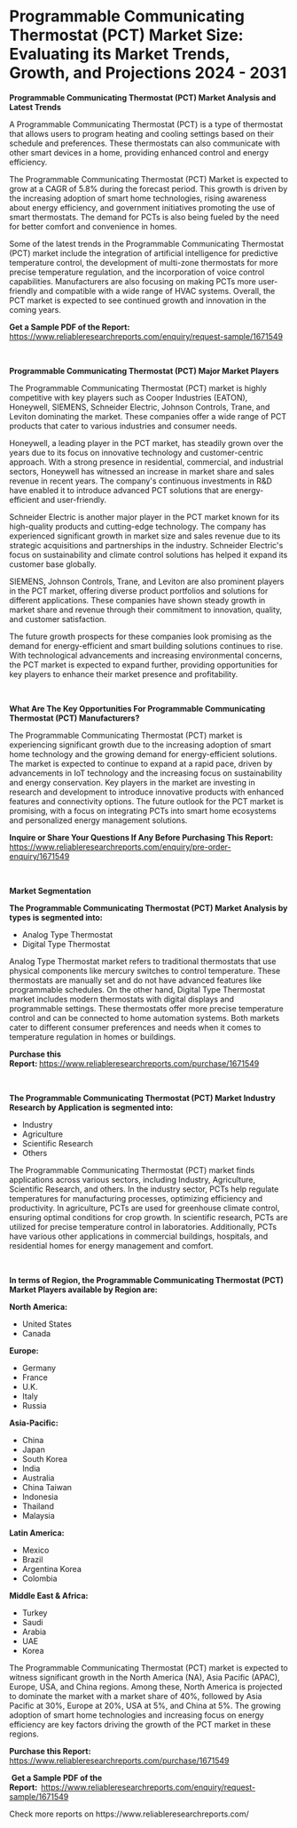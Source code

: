 <p><h1>Programmable Communicating Thermostat (PCT) Market Size: Evaluating its Market Trends, Growth, and Projections 2024 - 2031</h1></p><p><strong>Programmable Communicating Thermostat (PCT) Market Analysis and Latest Trends</strong></p>
<p><p>A Programmable Communicating Thermostat (PCT) is a type of thermostat that allows users to program heating and cooling settings based on their schedule and preferences. These thermostats can also communicate with other smart devices in a home, providing enhanced control and energy efficiency.</p><p>The Programmable Communicating Thermostat (PCT) Market is expected to grow at a CAGR of 5.8% during the forecast period. This growth is driven by the increasing adoption of smart home technologies, rising awareness about energy efficiency, and government initiatives promoting the use of smart thermostats. The demand for PCTs is also being fueled by the need for better comfort and convenience in homes.</p><p>Some of the latest trends in the Programmable Communicating Thermostat (PCT) market include the integration of artificial intelligence for predictive temperature control, the development of multi-zone thermostats for more precise temperature regulation, and the incorporation of voice control capabilities. Manufacturers are also focusing on making PCTs more user-friendly and compatible with a wide range of HVAC systems. Overall, the PCT market is expected to see continued growth and innovation in the coming years.</p></p>
<p><strong>Get a Sample PDF of the Report:&nbsp;</strong> <a href="https://www.reliableresearchreports.com/enquiry/request-sample/1671549">https://www.reliableresearchreports.com/enquiry/request-sample/1671549</a></p>
<p>&nbsp;</p>
<p><strong>Programmable Communicating Thermostat (PCT) Major Market Players</strong></p>
<p><p>The Programmable Communicating Thermostat (PCT) market is highly competitive with key players such as Cooper Industries (EATON), Honeywell, SIEMENS, Schneider Electric, Johnson Controls, Trane, and Leviton dominating the market. These companies offer a wide range of PCT products that cater to various industries and consumer needs.</p><p>Honeywell, a leading player in the PCT market, has steadily grown over the years due to its focus on innovative technology and customer-centric approach. With a strong presence in residential, commercial, and industrial sectors, Honeywell has witnessed an increase in market share and sales revenue in recent years. The company's continuous investments in R&D have enabled it to introduce advanced PCT solutions that are energy-efficient and user-friendly.</p><p>Schneider Electric is another major player in the PCT market known for its high-quality products and cutting-edge technology. The company has experienced significant growth in market size and sales revenue due to its strategic acquisitions and partnerships in the industry. Schneider Electric's focus on sustainability and climate control solutions has helped it expand its customer base globally.</p><p>SIEMENS, Johnson Controls, Trane, and Leviton are also prominent players in the PCT market, offering diverse product portfolios and solutions for different applications. These companies have shown steady growth in market share and revenue through their commitment to innovation, quality, and customer satisfaction.</p><p>The future growth prospects for these companies look promising as the demand for energy-efficient and smart building solutions continues to rise. With technological advancements and increasing environmental concerns, the PCT market is expected to expand further, providing opportunities for key players to enhance their market presence and profitability.</p></p>
<p>&nbsp;</p>
<p><strong>What Are The Key Opportunities For Programmable Communicating Thermostat (PCT) Manufacturers?</strong></p>
<p><p>The Programmable Communicating Thermostat (PCT) market is experiencing significant growth due to the increasing adoption of smart home technology and the growing demand for energy-efficient solutions. The market is expected to continue to expand at a rapid pace, driven by advancements in IoT technology and the increasing focus on sustainability and energy conservation. Key players in the market are investing in research and development to introduce innovative products with enhanced features and connectivity options. The future outlook for the PCT market is promising, with a focus on integrating PCTs into smart home ecosystems and personalized energy management solutions.</p></p>
<p><strong>Inquire or Share Your Questions If Any Before Purchasing This Report:</strong> <a href="https://www.reliableresearchreports.com/enquiry/pre-order-enquiry/1671549">https://www.reliableresearchreports.com/enquiry/pre-order-enquiry/1671549</a></p>
<p>&nbsp;</p>
<p><strong>Market Segmentation</strong></p>
<p><strong>The Programmable Communicating Thermostat (PCT) Market Analysis by types is segmented into:</strong></p>
<p><ul><li>Analog Type Thermostat</li><li>Digital Type Thermostat</li></ul></p>
<p><p>Analog Type Thermostat market refers to traditional thermostats that use physical components like mercury switches to control temperature. These thermostats are manually set and do not have advanced features like programmable schedules. On the other hand, Digital Type Thermostat market includes modern thermostats with digital displays and programmable settings. These thermostats offer more precise temperature control and can be connected to home automation systems. Both markets cater to different consumer preferences and needs when it comes to temperature regulation in homes or buildings.</p></p>
<p><strong>Purchase this Report:&nbsp;</strong><a href="https://www.reliableresearchreports.com/purchase/1671549">https://www.reliableresearchreports.com/purchase/1671549</a></p>
<p>&nbsp;</p>
<p><strong>The Programmable Communicating Thermostat (PCT) Market Industry Research by Application is segmented into:</strong></p>
<p><ul><li>Industry</li><li>Agriculture</li><li>Scientific Research</li><li>Others</li></ul></p>
<p><p>The Programmable Communicating Thermostat (PCT) market finds applications across various sectors, including Industry, Agriculture, Scientific Research, and others. In the industry sector, PCTs help regulate temperatures for manufacturing processes, optimizing efficiency and productivity. In agriculture, PCTs are used for greenhouse climate control, ensuring optimal conditions for crop growth. In scientific research, PCTs are utilized for precise temperature control in laboratories. Additionally, PCTs have various other applications in commercial buildings, hospitals, and residential homes for energy management and comfort.</p></p>
<p>&nbsp;</p>
<p><strong>In terms of Region, the Programmable Communicating Thermostat (PCT) Market Players available by Region are:</strong></p>
<p>
    <p> <strong> North America: </strong>
        <ul>
            <li>United States</li>
            <li>Canada</li>
        </ul>
        </p> 
    <p> <strong> Europe: </strong>
        <ul>
            <li>Germany</li>
            <li>France</li>
            <li>U.K.</li>
            <li>Italy</li>
            <li>Russia</li>
        </ul>
        </p> 
    <p> <strong> Asia-Pacific: </strong>
        <ul>
            <li>China</li>
            <li>Japan</li>
            <li>South Korea</li>
            <li>India</li>
            <li>Australia</li>
            <li>China Taiwan</li>
            <li>Indonesia</li>
            <li>Thailand</li>
            <li>Malaysia</li>
        </ul>
        </p> 
    <p> <strong> Latin America: </strong>
        <ul>
            <li>Mexico</li>
            <li>Brazil</li>
            <li>Argentina Korea</li>
            <li>Colombia</li>
        </ul>
        </p> 
    <p> <strong> Middle East & Africa: </strong>
        <ul>
            <li>Turkey</li>
            <li>Saudi</li>
            <li>Arabia</li>
            <li>UAE</li>
            <li>Korea</li>
        </ul>
    </p>
    </p>
<p><p>The Programmable Communicating Thermostat (PCT) market is expected to witness significant growth in the North America (NA), Asia Pacific (APAC), Europe, USA, and China regions. Among these, North America is projected to dominate the market with a market share of 40%, followed by Asia Pacific at 30%, Europe at 20%, USA at 5%, and China at 5%. The growing adoption of smart home technologies and increasing focus on energy efficiency are key factors driving the growth of the PCT market in these regions.</p></p>
<p><strong>Purchase this Report: </strong><a href="https://www.reliableresearchreports.com/purchase/1671549">https://www.reliableresearchreports.com/purchase/1671549</a></p>
<p>&nbsp;<strong>Get a Sample PDF of the Report:&nbsp;&nbsp;</strong><a href="https://www.reliableresearchreports.com/enquiry/request-sample/1671549">https://www.reliableresearchreports.com/enquiry/request-sample/1671549</a></p>
<p><strong></strong></p>
<p>Check more reports on https://www.reliableresearchreports.com/</p>